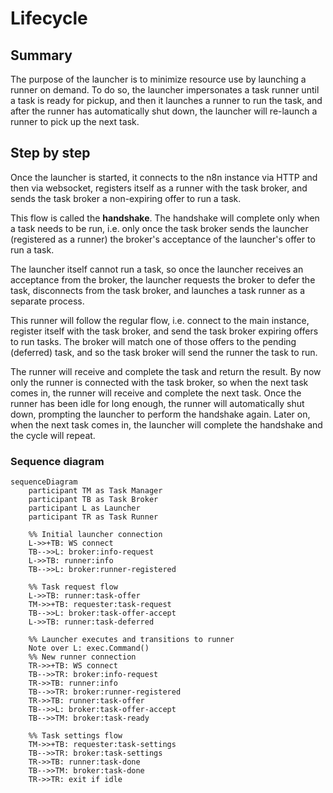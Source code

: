 # Lifecycle

## Summary

The purpose of the launcher is to minimize resource use by launching a runner on demand. To do so, the launcher impersonates a task runner until a task is ready for pickup, and then it launches a runner to run the task, and after the runner has automatically shut down, the launcher will re-launch a runner to pick up the next task.

## Step by step

Once the launcher is started, it connects to the n8n instance via HTTP and then via websocket, registers itself as a runner with the task broker, and sends the task broker a non-expiring offer to run a task.

This flow is called the **handshake**. The handshake will complete only when a task needs to be run, i.e. only once the task broker sends the launcher (registered as a runner) the broker's acceptance of the launcher's offer to run a task.

The launcher itself cannot run a task, so once the launcher receives an acceptance from the broker, the launcher requests the broker to defer the task, disconnects from the task broker, and launches a task runner as a separate process.

This runner will follow the regular flow, i.e. connect to the main instance, register itself with the task broker, and send the task broker expiring offers to run tasks. The broker will match one of those offers to the pending (deferred) task, and so the task broker will send the runner the task to run.

The runner will receive and complete the task and return the result. By now only the runner is connected with the task broker, so when the next task comes in, the runner will receive and complete the next task. Once the runner has been idle for long enough, the runner will automatically shut down, prompting the launcher to perform the handshake again. Later on, when the next task comes in, the launcher will complete the handshake and the cycle will repeat.

### Sequence diagram

```mermaid
sequenceDiagram
    participant TM as Task Manager
    participant TB as Task Broker
    participant L as Launcher
    participant TR as Task Runner

    %% Initial launcher connection
    L->>+TB: WS connect
    TB-->>L: broker:info-request
    L->>TB: runner:info
    TB-->>L: broker:runner-registered

    %% Task request flow
    L->>TB: runner:task-offer
    TM->>+TB: requester:task-request
    TB-->>L: broker:task-offer-accept
    L->>TB: runner:task-deferred

    %% Launcher executes and transitions to runner
    Note over L: exec.Command()
    %% New runner connection
    TR->>+TB: WS connect
    TB-->>TR: broker:info-request
    TR->>TB: runner:info
    TB-->>TR: broker:runner-registered
    TR->>TB: runner:task-offer
    TB-->>L: broker:task-offer-accept
    TB-->>TM: broker:task-ready

    %% Task settings flow
    TM->>+TB: requester:task-settings
    TB-->>TR: broker:task-settings
    TR->>TB: runner:task-done
    TB-->>TM: broker:task-done
    TR->>TR: exit if idle
```
